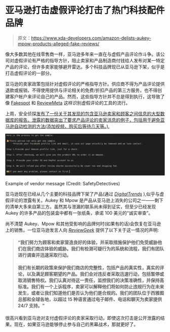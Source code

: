 # 亚马逊打击虚假评论打击了热门科技配件品牌

> 原文：<https://www.xda-developers.com/amazon-delists-aukey-mpow-products-alleged-fake-reviews/>

像大多数其他在线零售商一样，亚马逊多年来一直在与虚假产品评论作斗争。该公司对虚假评论有严格的指导方针，阻止卖家和产品制造商付钱给人发布对某一特定产品的评论，但许多卖家能够避开雷达。多个科技品牌现已从亚马逊下架，似乎是打击虚假评论的一部分。

亚马逊的卖家政策包括针对虚假评论的严格指导方针。供应商不得为产品评论提供退款或报销，不得使用提供与评论相关的免费/折扣产品的第三方服务，也不得创建客户帐户来评论自己的产品。然而，这些指导方针并不总是得到执行，这导致了像 [Fakespot](https://www.fakespot.com/) 和 [ReviewMeta](https://reviewmeta.com/) 这样识别虚假评论的工具的流行。

上周，安全侦探[发布了一份关于其发现的包含亚马逊卖家和顾客之间信息的大型数据库的报告。泄露的数据突出了要求产品评论的卖家消息的例子，包括用于避免亚马逊自动检测的方法(添加视频，购买后等待几天等。).](https://www.safetydetectives.com/blog/amazon-reviews-leak-report/)

 <picture>![Alleged vendor message informing customers to leave fake reviews](img/fd5a35b3c1aa533e475576a380fa51e9.png)</picture> 

Example of vendor message (Credit: SafetyDetectives)

亚马逊现在已经从几个主要的科技品牌下架了产品(通过 [*DigitalTrends*](https://www.digitaltrends.com/mobile/amazon-removing-popular-accessory-companies-fake-product-reviews/) ),似乎与虚假评论的泄露有关。Aukey 和 Mpow 是产品从亚马逊上消失的公司之一——剩下的清单大多来自第三方。虽然其与泄漏的联系尚未得到证实，但至少已经发现 Aukey 的许多产品的包装盒中都有一张纸条，承诺 100 美元的“诚实审查”。

尚不清楚 Aukey、Mpow 和其他受影响的品牌何时(如果有的话)会恢复在亚马逊上的销售。一位亚马逊发言人向 [*ReviewGeek*](https://www.reviewgeek.com/81928/aukey-is-in-trouble-with-amazon-has-all-of-its-products-removed/) 提供了以下关于这一情况的声明:

> #### “我们努力为顾客和卖家营造良好的体验，并采取措施保护他们免受威胁他们在我们商店体验的威胁。我们有检测可疑行为的系统和流程，我们有团队进行调查并迅速采取行动。
> 
> #### 我们有长期的政策来保护我们商店的完整性，包括产品的真实性，真实的评论，以及满足顾客期望的产品。我们会对违反者采取迅速行动，包括暂停或取消销售特权。我们认真对待这一责任，监控我们的决策准确性，并保持高标准。我们有一个上诉程序，卖家可以解释他们将如何防止违规行为在未来发生，或者让我们知道他们是否认为他们是合规的。我们的团队位于西雅图总部和全球各地，以超过 15 种语言通过电子邮件、电话和聊天为卖家提供 24/7 支持。"

很高兴看到亚马逊对支付虚假评论的卖家采取行动，即使这次打击是公开泄露的结果。现在，如果亚马逊能够停止参与自己的黑幕战术，那就更好了。